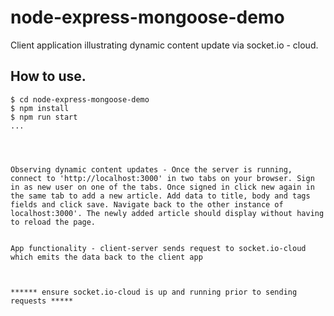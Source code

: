 # node-express-mongoose-demo

Client application illustrating dynamic content update via socket.io - cloud. 

## How to use. 

```
$ cd node-express-mongoose-demo
$ npm install
$ npm run start
...




Observing dynamic content updates - Once the server is running, connect to 'http://localhost:3000' in two tabs on your browser. Sign in as new user on one of the tabs. Once signed in click new again in the same tab to add a new article. Add data to title, body and tags fields and click save. Navigate back to the other instance of localhost:3000'. The newly added article should display without having to reload the page. 


App functionality - client-server sends request to socket.io-cloud which emits the data back to the client app 



****** ensure socket.io-cloud is up and running prior to sending requests *****